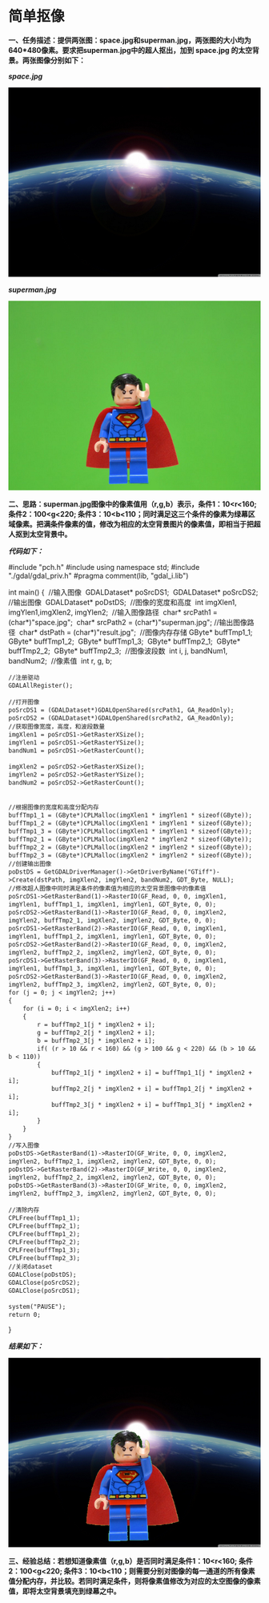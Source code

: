 # 简单抠像

**一、任务描述：提供两张图：space.jpg和superman.jpg，两张图的大小均为640*480像素。要求把superman.jpg中的超人抠出，加到 space.jpg 的太空背景。两张图像分别如下：**

***space.jpg***

![space](/img3/space.jpg)

***superman.jpg***

![superman](/img3/superman.jpg)

**二、思路：superman.jpg图像中的像素值用（r,g,b）表示，条件1：10<r<160; 条件2：100<g<220; 条件3：10<b<110；同时满足这三个条件的像素为绿幕区域像素。把满条件像素的值，修改为相应的太空背景图片的像素值，即相当于把超人抠到太空背景中。**

***代码如下：***

#include "pch.h"
#include <iostream>
using namespace std;
#include "./gdal/gdal_priv.h"
#pragma comment(lib, "gdal_i.lib")

int main()
{
​	//输入图像
​	GDALDataset* poSrcDS1;
​	GDALDataset* poSrcDS2;
​	//输出图像
​	GDALDataset* poDstDS;
​	//图像的宽度和高度
​	int imgXlen1, imgYlen1,imgXlen2, imgYlen2;
​	//输入图像路径
​	char* srcPath1 = (char*)"space.jpg";
​	char* srcPath2 = (char*)"superman.jpg";
​	//输出图像路径
​	char* dstPath = (char*)"result.jpg";
​	//图像内存存储
​	GByte* buffTmp1_1;
​	GByte* buffTmp1_2;
​	GByte* buffTmp1_3;
​	GByte* buffTmp2_1;
​	GByte* buffTmp2_2;
​	GByte* buffTmp2_3;
​	//图像波段数
​	int i, j, bandNum1, bandNum2;
​	//像素值
​	int r, g, b;

	//注册驱动
	GDALAllRegister();
	
	//打开图像
	poSrcDS1 = (GDALDataset*)GDALOpenShared(srcPath1, GA_ReadOnly);
	poSrcDS2 = (GDALDataset*)GDALOpenShared(srcPath2, GA_ReadOnly);
	//获取图像宽度，高度，和波段数量
	imgXlen1 = poSrcDS1->GetRasterXSize();
	imgYlen1 = poSrcDS1->GetRasterYSize();
	bandNum1 = poSrcDS1->GetRasterCount();
	
	imgXlen2 = poSrcDS2->GetRasterXSize();
	imgYlen2 = poSrcDS2->GetRasterYSize();
	bandNum2 = poSrcDS2->GetRasterCount();


	//根据图像的宽度和高度分配内存
	buffTmp1_1 = (GByte*)CPLMalloc(imgXlen1 * imgYlen1 * sizeof(GByte));
	buffTmp1_2 = (GByte*)CPLMalloc(imgXlen1 * imgYlen1 * sizeof(GByte));
	buffTmp1_3 = (GByte*)CPLMalloc(imgXlen1 * imgYlen1 * sizeof(GByte));
	buffTmp2_1 = (GByte*)CPLMalloc(imgXlen2 * imgYlen2 * sizeof(GByte));
	buffTmp2_2 = (GByte*)CPLMalloc(imgXlen2 * imgYlen2 * sizeof(GByte));
	buffTmp2_3 = (GByte*)CPLMalloc(imgXlen2 * imgYlen2 * sizeof(GByte));
	//创建输出图像
	poDstDS = GetGDALDriverManager()->GetDriverByName("GTiff")->Create(dstPath, imgXlen2, imgYlen2, bandNum2, GDT_Byte, NULL);
	//修改超人图像中同时满足条件的像素值为相应的太空背景图像中的像素值
	poSrcDS1->GetRasterBand(1)->RasterIO(GF_Read, 0, 0, imgXlen1, imgYlen1, buffTmp1_1, imgXlen1, imgYlen1, GDT_Byte, 0, 0);
	poSrcDS2->GetRasterBand(1)->RasterIO(GF_Read, 0, 0, imgXlen2, imgYlen2, buffTmp2_1, imgXlen2, imgYlen2, GDT_Byte, 0, 0);
	poSrcDS1->GetRasterBand(2)->RasterIO(GF_Read, 0, 0, imgXlen1, imgYlen1, buffTmp1_2, imgXlen1, imgYlen1, GDT_Byte, 0, 0);
	poSrcDS2->GetRasterBand(2)->RasterIO(GF_Read, 0, 0, imgXlen2, imgYlen2, buffTmp2_2, imgXlen2, imgYlen2, GDT_Byte, 0, 0);
	poSrcDS1->GetRasterBand(3)->RasterIO(GF_Read, 0, 0, imgXlen1, imgYlen1, buffTmp1_3, imgXlen1, imgYlen1, GDT_Byte, 0, 0);
	poSrcDS2->GetRasterBand(3)->RasterIO(GF_Read, 0, 0, imgXlen2, imgYlen2, buffTmp2_3, imgXlen2, imgYlen2, GDT_Byte, 0, 0);
	for (j = 0; j < imgYlen2; j++)
	{
		for (i = 0; i < imgXlen2; i++)
		{
			r = buffTmp2_1[j * imgXlen2 + i];
			g = buffTmp2_2[j * imgXlen2 + i];
			b = buffTmp2_3[j * imgXlen2 + i];
			if( (r > 10 && r < 160) && (g > 100 && g < 220) && (b > 10 && b < 110))
			{
				buffTmp2_1[j * imgXlen2 + i] = buffTmp1_1[j * imgXlen2 + i];
				buffTmp2_2[j * imgXlen2 + i] = buffTmp1_2[j * imgXlen2 + i];
				buffTmp2_3[j * imgXlen2 + i] = buffTmp1_3[j * imgXlen2 + i];
			}
		}
	}
	//写入图像
	poDstDS->GetRasterBand(1)->RasterIO(GF_Write, 0, 0, imgXlen2, imgYlen2, buffTmp2_1, imgXlen2, imgYlen2, GDT_Byte, 0, 0);
	poDstDS->GetRasterBand(2)->RasterIO(GF_Write, 0, 0, imgXlen2, imgYlen2, buffTmp2_2, imgXlen2, imgYlen2, GDT_Byte, 0, 0);
	poDstDS->GetRasterBand(3)->RasterIO(GF_Write, 0, 0, imgXlen2, imgYlen2, buffTmp2_3, imgXlen2, imgYlen2, GDT_Byte, 0, 0);
	
	//清除内存
	CPLFree(buffTmp1_1);
	CPLFree(buffTmp2_1);
	CPLFree(buffTmp1_2);
	CPLFree(buffTmp2_2);
	CPLFree(buffTmp1_3);
	CPLFree(buffTmp2_3);
	//关闭dataset
	GDALClose(poDstDS);
	GDALClose(poSrcDS2);
	GDALClose(poSrcDS1);
	
	system("PAUSE");
	return 0;
}

***结果如下：***

![result](/img3/result.jpg)

**三、经验总结：若想知道像素值（r,g,b）是否同时满足条件1：10<r<160; 条件2：100<g<220; 条件3：10<b<110；则需要分别对图像的每一通道的所有像素值分配内存，并比较。若同时满足条件，则将像素值修改为对应的太空图像的像素值，即将太空背景填充到绿幕之中。**



